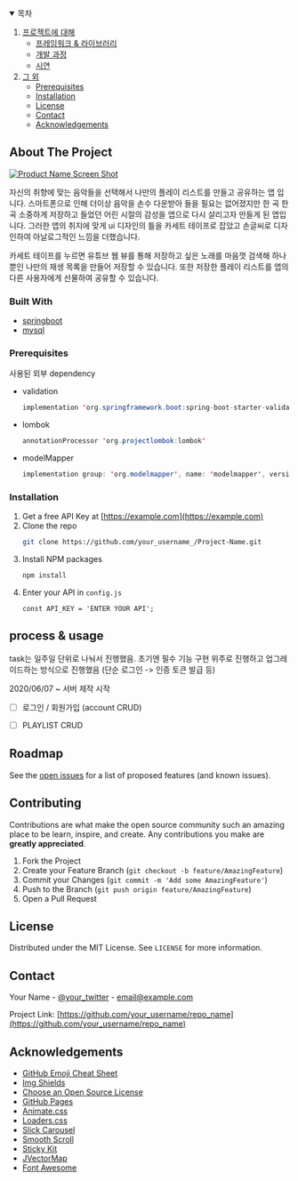 
<!-- TABLE OF CONTENTS -->
<details open="open">
  <summary>목차</summary>
  <ol>
    <li>
      <a href="#about-the-project">프로젝트에 대해</a>
      <ul>
        <li><a href="#built-with">프레임워크 & 라이브러리</a></li>
        <li><a href="#process & usage">개발 과정</a></li>
        <li><a href="#showing">시연</a></li>
      </ul>
    </li>
    <li>
      <a href="#other">그 외</a>
      <ul>
        <li><a href="#prerequisites">Prerequisites</a></li>
        <li><a href="#installation">Installation</a></li>
        <li><a href="#license">License</a></li>
        <li><a href="#contact">Contact</a></li>
        <li><a href="#acknowledgements">Acknowledgements</a></li>
      </ul>
    </li>
  </ol>
</details>



<!-- ABOUT THE PROJECT -->
## About The Project

[![Product Name Screen Shot][product-screenshot]](https://example.com)

자신의 취향에 맞는 음악들을 선택해서 나만의 플레이 리스트를 만들고 공유하는 앱 입니다.
스마트폰으로 인해 더이상 음악을 손수 다운받아 들을 필요는 없어졌지만 한 곡 한 곡 소중하게 저장하고 들었던 어린 시절의 감성을 앱으로 다시 살리고자 만들게 된 앱입니다. 그러한 앱의 취지에 맞게 ui 디자인의 틀을 카세트 테이프로 잡았고 손글씨로 디자인하여 아날로그적인 느낌을 더했습니다.


카세트 테이프를 누르면 유튜브 웹 뷰를 통해 저장하고 싶은 노래를 마음껏 검색해 하나뿐인 나만의 재생 목록을 만들어 저장할 수 있습니다. 또한 저장한 플레이 리스트를 앱의 다른 사용자에게 선물하여 공유할 수 있습니다.

### Built With

* [springboot](https://getbootstrap.com)
* [mysql](https://www.mysql.com)


### Prerequisites

사용된 외부 dependency

* validation
  ```java
  implementation 'org.springframework.boot:spring-boot-starter-validation'
  ```
* lombok
  ```java
  annotationProcessor 'org.projectlombok:lombok'
  ```
* modelMapper
  ```java
  implementation group: 'org.modelmapper', name: 'modelmapper', version: '2.3.8'
  ```
 

### Installation

1. Get a free API Key at [https://example.com](https://example.com)
2. Clone the repo
   ```sh
   git clone https://github.com/your_username_/Project-Name.git
   ```
3. Install NPM packages
   ```sh
   npm install
   ```
4. Enter your API in `config.js`
   ```JS
   const API_KEY = 'ENTER YOUR API';
   ```



<!-- USAGE EXAMPLES -->
## process & usage

task는 일주일 단위로 나눠서 진행했음.
초기엔 필수 기능 구현 위주로 진행하고 업그레이드하는 방식으로 진행했음 (단순 로그인 -> 인증 토큰 발급 등)

2020/06/07 ~ 
서버 제작 시작
-[ ] 로그인 / 회원가입 (account CRUD)
-[ ] PLAYLIST CRUD





<!-- ROADMAP -->
## Roadmap

See the [open issues](https://github.com/othneildrew/Best-README-Template/issues) for a list of proposed features (and known issues).



<!-- CONTRIBUTING -->
## Contributing

Contributions are what make the open source community such an amazing place to be learn, inspire, and create. Any contributions you make are **greatly appreciated**.

1. Fork the Project
2. Create your Feature Branch (`git checkout -b feature/AmazingFeature`)
3. Commit your Changes (`git commit -m 'Add some AmazingFeature'`)
4. Push to the Branch (`git push origin feature/AmazingFeature`)
5. Open a Pull Request



<!-- LICENSE -->
## License

Distributed under the MIT License. See `LICENSE` for more information.



<!-- CONTACT -->
## Contact

Your Name - [@your_twitter](https://twitter.com/your_username) - email@example.com

Project Link: [https://github.com/your_username/repo_name](https://github.com/your_username/repo_name)



<!-- ACKNOWLEDGEMENTS -->
## Acknowledgements
* [GitHub Emoji Cheat Sheet](https://www.webpagefx.com/tools/emoji-cheat-sheet)
* [Img Shields](https://shields.io)
* [Choose an Open Source License](https://choosealicense.com)
* [GitHub Pages](https://pages.github.com)
* [Animate.css](https://daneden.github.io/animate.css)
* [Loaders.css](https://connoratherton.com/loaders)
* [Slick Carousel](https://kenwheeler.github.io/slick)
* [Smooth Scroll](https://github.com/cferdinandi/smooth-scroll)
* [Sticky Kit](http://leafo.net/sticky-kit)
* [JVectorMap](http://jvectormap.com)
* [Font Awesome](https://fontawesome.com)





<!-- MARKDOWN LINKS & IMAGES -->
<!-- https://www.markdownguide.org/basic-syntax/#reference-style-links -->
[contributors-shield]: https://img.shields.io/github/contributors/othneildrew/Best-README-Template.svg?style=for-the-badge
[contributors-url]: https://github.com/othneildrew/Best-README-Template/graphs/contributors
[forks-shield]: https://img.shields.io/github/forks/othneildrew/Best-README-Template.svg?style=for-the-badge
[forks-url]: https://github.com/othneildrew/Best-README-Template/network/members
[stars-shield]: https://img.shields.io/github/stars/othneildrew/Best-README-Template.svg?style=for-the-badge
[stars-url]: https://github.com/othneildrew/Best-README-Template/stargazers
[issues-shield]: https://img.shields.io/github/issues/othneildrew/Best-README-Template.svg?style=for-the-badge
[issues-url]: https://github.com/othneildrew/Best-README-Template/issues
[license-shield]: https://img.shields.io/github/license/othneildrew/Best-README-Template.svg?style=for-the-badge
[license-url]: https://github.com/othneildrew/Best-README-Template/blob/master/LICENSE.txt
[linkedin-shield]: https://img.shields.io/badge/-LinkedIn-black.svg?style=for-the-badge&logo=linkedin&colorB=555
[linkedin-url]: https://linkedin.com/in/othneildrew
[product-screenshot]: images/screenshot.png
